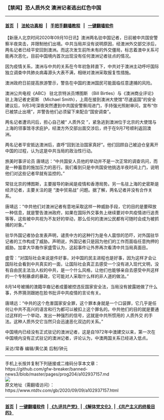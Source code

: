 ### 【禁闻】恐人质外交 澳洲记者逃出红色中国
------------------------

#### [首页](https://github.com/gfw-breaker/banned-news3/blob/master/README.md) &nbsp;&nbsp;|&nbsp;&nbsp; [法轮功真相](https://github.com/begood0513/basic/blob/master/README.md)  &nbsp;&nbsp;|&nbsp;&nbsp; [手把手翻墙教程](https://github.com/gfw-breaker/guides/wiki)  &nbsp;&nbsp;|&nbsp;&nbsp; [一键翻墙软件](https://github.com/gfw-breaker/nogfw/blob/master/README.md)  



<div><div class="post_content" itemprop="articleBody">
 <p>
  【新唐人北京时间2020年09月10日讯】澳洲两名驻中国记者，日前被中共国安警察半夜突击，并限制他们出境。中共当局并没有说明原因，经澳洲外交部交涉后，两名记者已经平安回到澳洲。而这次发生前所未有的外交僵局，标志着澳中关系可能再次恶化，目前中国境内首次出现没有任何澳洲记者驻点的情况。
 </p>
 <p>
  因为疫情关系，澳洲与中共的关系在今年初急转直下，中共对于澳洲主动呼吁国际独立调查中共肺炎病毒源头大表不满，相继对澳洲采取报复性措施。
 </p>
 <p>
  澳洲政府日前提高旅游警示，警告在中国的澳洲国民可能面临任意逮捕的风险。
 </p>
 <p>
  澳洲公共电视《ABC》
  <ok href="https://www.ntdtv.com/gb/驻北京特派员博图斯.htm">
   驻北京特派员博图斯
  </ok>
  （Bill Birtles）与《澳洲商业评论》
  <ok href="https://www.ntdtv.com/gb/驻上海记者史密斯.htm">
   驻上海记者史密斯
  </ok>
  （Michael Smith），上周在接到澳洲大使馆“尽速返国”的安全建议后，9月3号深夜突然遭到中共国安警察闯进门，手持强光照射审问，宣布“你已被禁止出境”，并警告他们必须留下来配合“国安调查”。
 </p>
 <p>
  两名记者遭讯问后，担心自己被“
  <ok href="https://www.ntdtv.com/gb/人质外交.htm">
   人质外交
  </ok>
  ”，紧急逃到澳洲位于北京的大使馆与上海的领事馆寻求庇护，经澳方外交部出面交涉后，终于在9月7号顺利返回澳洲。
 </p>
 <p>
  两名记者平安抵达澳洲后，直呼“回到法治国家真好”。他们回顾自己被迫仓皇离开中国的过程，认为这是中共当局的政治性行动。
 </p>
 <p>
  旅美时事评论员 唐靖远：“中共国安人员他的举动并不是一次正常的调查讯问，而是一种蓄意的施加压力的恶行。我们看到只是中共国安他挑选半夜时间上门，说明他们对这些记者早就有监控的。”
 </p>
 <p>
  常驻北京的博图斯，主要报导的新闻是疫情和香港局势。另一名驻上海的史密斯是经济记者，主要关注的是
  <ok href="https://www.ntdtv.com/gb/“澳中贸易战”.htm">
   “澳中贸易战”
  </ok>
  问题。据了解，两名记者并没有合作关系。
 </p>
 <p>
  唐靖远：“中共他们对澳洲记者有意地采取这样一种威胁手段，它的目的是要释放一种信息，就是警告澳洲政府，如果在国际外交事务上继续要对中共疫情进行追责等等，这些被中共视为不友好的举动，那么任何的澳洲公民都有可随时会成为被抓捕的对象。”
 </p>
 <p>
  驻华外国记者协会发表声明，谴责中方的这种行为是令人震惊的恐吓，对外国驻华记者的工作构成了威胁。声明说，外国记者只是因为他们的工作而面临任意拘押的威胁。加拿大华裔作家盛雪认为，这起事件让外界再次看清中共当局真面目。
 </p>
 <p>
  盛雪：“对国际社会来说是件好事，对中国的民主进程也是好事，因为这样才会让国际社会看到中共真实的一面，让国际社会真正去感受一个没有进入现代文明，没有自由民主法治人权的中共，是一个什么风格，让他们也能够亲自去感受中共这样的一个专制暴虐的暴政，它可能对人采取什么样的非人道的做法。”
 </p>
 <p>
  8月14号被捕的澳籍华裔记者成蕾被控违反国家安全法，当局没有披露她做了什么事，外界猜测跟她在脸书批评中共疫情的言论有关。
 </p>
 <p>
  唐靖远：“中共的这个危害国家安全罪，这个罪本身就是一个口袋罪，它几乎是任何让中共不高兴的语言和行为都可以被扣上这个罪名的。中共他们的目的就是要通过这样的一个举动，发出一种强烈的信号，这就是中共所惯用的
  <ok href="https://www.ntdtv.com/gb/人质外交.htm">
   人质外交
  </ok>
  的手法。这种人质外交它当然只会迅速恶化双边的关系。”
 </p>
 <p>
  中国境内已经没有正式驻记的澳洲记者，这是自1972年中澳建交以来，第一次在中国境内没有正式驻记的澳洲记者，评论认为，中澳两国关系已经进入低点。
 </p>
 <p>
  采访/常春 编辑/黄亿美 后制/钟元
 </p>
 <div class="single_ad">
 </div>
</div>
</div>
<hr/>
手机上长按并复制下列链接或二维码分享本文章：<br/>
https://github.com/gfw-breaker/banned-news3/blob/master/pages/prog204/a102937157.md <br/>
<a href='https://github.com/gfw-breaker/banned-news3/blob/master/pages/prog204/a102937157.md'><img src='https://github.com/gfw-breaker/banned-news3/blob/master/pages/prog204/a102937157.md.png'/></a> <br/>
原文地址（需翻墙访问）：https://www.ntdtv.com/gb/2020/09/09/a102937157.html


------------------------
#### [首页](https://github.com/gfw-breaker/banned-news3/blob/master/README.md) &nbsp;|&nbsp; [一键翻墙软件](https://github.com/gfw-breaker/nogfw/blob/master/README.md) &nbsp;| [《九评共产党》](https://github.com/gfw-breaker/9ping.md/blob/master/README.md#九评之一评共产党是什么) | [《解体党文化》](https://github.com/gfw-breaker/jtdwh.md/blob/master/README.md) | [《共产主义的终极目的》](https://github.com/gfw-breaker/gczydzjmd.md/blob/master/README.md)


<img src='http://gfw-breaker.win/banned-news3/pages/prog204/a102937157.md' width='0px' height='0px'/>